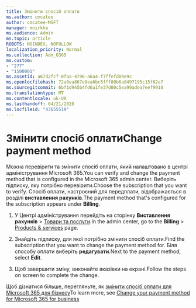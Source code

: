 ```yaml
---
title: Змінити спосіб оплати
ms.author: cmcatee
author: cmcatee-MSFT
manager: mnirkhe
ms.audience: Admin
ms.topic: article
ROBOTS: NOINDEX, NOFOLLOW
localization_priority: Normal
ms.collection: Adm_O365
ms.custom:
- "277"
- "1500001"
ms.assetid: a67d2fcf-0faa-4796-a6a4-f7ffefd89e9c
ms.openlocfilehash: 72a0ea867e8ea6bc5fff80b6a8497195c15f82e7
ms.sourcegitcommit: 6bf1d945b4fd6a1fe37d00c5ea99adea7eef9910
ms.translationtype: MT
ms.contentlocale: uk-UA
ms.lasthandoff: 04/21/2020
ms.locfileid: "43655519"
---
```

# <a name="change-payment-method"></a><span data-ttu-id="09c5e-102">Змінити спосіб оплати</span><span class="sxs-lookup"><span data-stu-id="09c5e-102">Change payment method</span></span>

<span data-ttu-id="09c5e-103">Можна перевірити та змінити спосіб оплати, який налаштовано в центрі адміністрування Microsoft 365.</span><span class="sxs-lookup"><span data-stu-id="09c5e-103">You can verify and change the payment method that is configured in the Microsoft 365 admin center.</span></span> <span data-ttu-id="09c5e-104">Виберіть підписку, яку потрібно перевірити.</span><span class="sxs-lookup"><span data-stu-id="09c5e-104">Choose the subscription that you want to verify.</span></span> <span data-ttu-id="09c5e-105">Спосіб оплати, настроєний для передплати, відображається в розділі **виставлення рахунків**.</span><span class="sxs-lookup"><span data-stu-id="09c5e-105">The payment method that's configured for the subscription appears under **Billing**.</span></span>
  
1. <span data-ttu-id="09c5e-106">У Центрі адміністрування перейдіть на сторінку **Виставлення рахунків** \> [Товари та послуги](https://go.microsoft.com/fwlink/p/?linkid=842054).</span><span class="sxs-lookup"><span data-stu-id="09c5e-106">In the admin center, go to the **Billing** \> [Products & services](https://go.microsoft.com/fwlink/p/?linkid=842054) page.</span></span>

2. <span data-ttu-id="09c5e-107">Знайдіть підписку, для якої потрібно змінити спосіб оплати.</span><span class="sxs-lookup"><span data-stu-id="09c5e-107">Find the subscription that you want to change the payment method for.</span></span> <span data-ttu-id="09c5e-108">Біля способу оплати виберіть **редагувати**.</span><span class="sxs-lookup"><span data-stu-id="09c5e-108">Next to the payment method, select **Edit**.</span></span>

3. <span data-ttu-id="09c5e-109">Щоб завершити зміну, виконайте вказівки на екрані.</span><span class="sxs-lookup"><span data-stu-id="09c5e-109">Follow the steps on screen to complete the change.</span></span>

<span data-ttu-id="09c5e-110">Щоб дізнатися більше, перегляньте, як [змінити спосіб оплати для Microsoft 365 для бізнесу](https://docs.microsoft.com/office365/admin/subscriptions-and-billing/change-payment-method)</span><span class="sxs-lookup"><span data-stu-id="09c5e-110">To learn more, see  [Change your payment method for Microsoft 365 for business](https://docs.microsoft.com/office365/admin/subscriptions-and-billing/change-payment-method)</span></span>